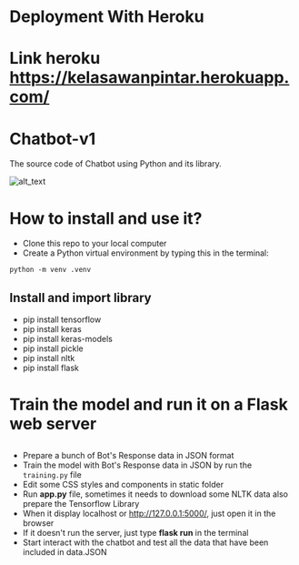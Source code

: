 # Deployment With Heroku

# Link heroku https://kelasawanpintar.herokuapp.com/

# Chatbot-v1

The source code of Chatbot using Python and its library.

![alt_text]([https://github.com/algonacci/Chatbot-v1/blob/main/tec.png](https://github.com/jumadi-cloud/deployment-chatbot/blob/master/tec.png)?raw=true)

# How to install and use it?

- Clone this repo to your local computer
- Create a Python virtual environment by typing this in the terminal:

```
python -m venv .venv
```

## Install and import library

- pip install tensorflow
- pip install keras
- pip install keras-models
- pip install pickle
- pip install nltk
- pip install flask

# Train the model and run it on a Flask web server

##

- Prepare a bunch of Bot's Response data in JSON format
- Train the model with Bot's Response data in JSON by run the `training.py` file
- Edit some CSS styles and components in static folder
- Run **app.py** file, sometimes it needs to download some NLTK data also prepare the Tensorflow Library
- When it display localhost or http://127.0.0.1:5000/, just open it in the browser
- If it doesn't run the server, just type **flask run** in the terminal
- Start interact with the chatbot and test all the data that have been included in data.JSON

